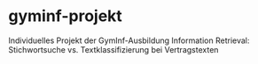 # gyminf-projekt
Individuelles Projekt der GymInf-Ausbildung
Information Retrieval: Stichwortsuche vs. Textklassifizierung bei Vertragstexten
